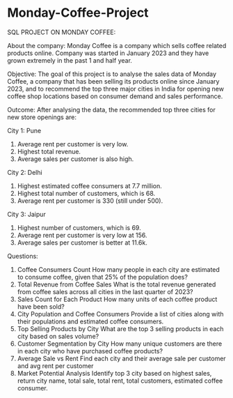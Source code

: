 # Monday-Coffee-Project
SQL PROJECT ON MONDAY COFFEE:

About the company: 
Monday Coffee is a company which sells coffee related products online.
Company was started in January 2023 and they have grown extremely in the past 1 and half year.

Objective:
The goal of this project is to analyse the sales data of Monday Coffee, a company that has been selling its products online since January 2023, and to recommend the top three major cities in India for opening new coffee shop locations based on consumer demand and sales performance.

Outcome: 
After analysing the data, the recommended top three cities for new store openings are:

City 1: Pune
1.	Average rent per customer is very low.
2.	Highest total revenue.
3.	Average sales per customer is also high.
   
City 2: Delhi
1.	Highest estimated coffee consumers at 7.7 million.
2.	Highest total number of customers, which is 68.
3.	Average rent per customer is 330 (still under 500).
   
City 3: Jaipur
1.	Highest number of customers, which is 69.
2.	Average rent per customer is very low at 156.
3.	Average sales per customer is better at 11.6k.



Questions:
1.	Coffee Consumers Count
How many people in each city are estimated to consume coffee, given that 25% of the population does?
2.	Total Revenue from Coffee Sales
What is the total revenue generated from coffee sales across all cities in the last quarter of 2023?
3.	Sales Count for Each Product
How many units of each coffee product have been sold?
4.	City Population and Coffee Consumers
Provide a list of cities along with their populations and estimated coffee consumers.
5.	Top Selling Products by City
What are the top 3 selling products in each city based on sales volume?
6.	Customer Segmentation by City
How many unique customers are there in each city who have purchased coffee products?
7.	Average Sale vs Rent
Find each city and their average sale per customer and avg rent per customer
8.	Market Potential Analysis
Identify top 3 city based on highest sales, return city name, total sale, total rent, total customers, estimated coffee consumer.



